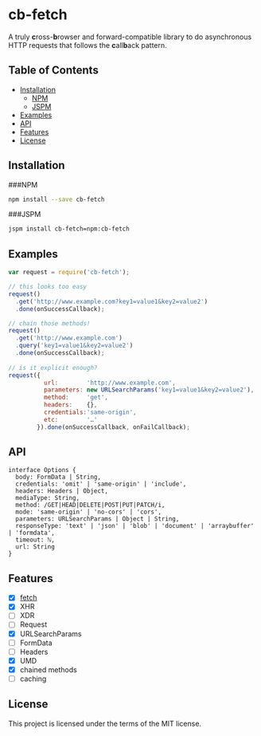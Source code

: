 # cb-fetch

A truly **c**ross-**b**rowser and forward-compatible library to do asynchronous HTTP requests that follows the **c**all**b**ack pattern.

## Table of Contents
  - [Installation](#installation)
    - [NPM](#npm)
    - [JSPM](#jspm)
  - [Examples](#examples)
  - [API](#api)
  - [Features](#features)
  - [License](#license)

## Installation
###NPM
```sh
npm install --save cb-fetch
```
###JSPM
```sh
jspm install cb-fetch=npm:cb-fetch
```
## Examples
```js
var request = require('cb-fetch');

// this looks too easy
request()
  .get('http://www.example.com?key1=value1&key2=value2')
  .done(onSuccessCallback);

// chain those methods!
request()
  .get('http://www.example.com')
  .query('key1=value1&key2=value2')
  .done(onSuccessCallback);
  
// is it explicit enough?
request({
          url:        'http://www.example.com',
          parameters: new URLSearchParams('key1=value1&key2=value2'),
          method:     'get',
          headers:    {},
          credentials:'same-origin',
          etc:        '…'
        }).done(onSuccessCallback, onFailCallback);
```
## API
```
interface Options {
  body: FormData | String,
  credentials: 'omit' | 'same-origin' | 'include',
  headers: Headers | Object,
  mediaType: String,
  method: /GET|HEAD|DELETE|POST|PUT|PATCH/i,
  mode: 'same-origin' | 'no-cors' | 'cors',
  parameters: URLSearchParams | Object | String,
  responseType: 'text' | 'json' | 'blob' | 'document' | 'arraybuffer' | 'formdata',
  timeout: ℕ,
  url: String
}
```
## Features
- [x] [fetch](https://fetch.spec.whatwg.org/#fetch-method)
- [x] XHR
- [ ] XDR
- [ ] Request
- [x] URLSearchParams
- [ ] FormData
- [ ] Headers
- [x] UMD
- [x] chained methods
- [ ] caching

## License
This project is licensed under the terms of the MIT license.
